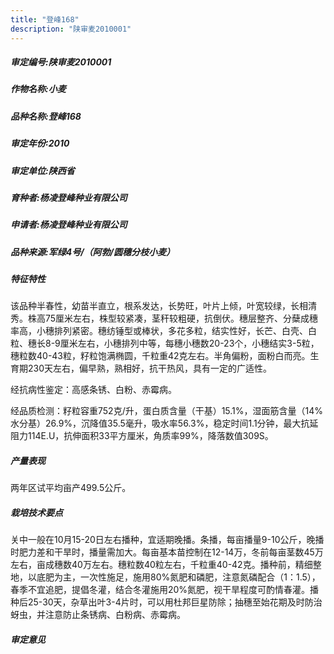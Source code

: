 ```yaml
---
title: "登峰168"
description: "陕审麦2010001"
---
```

##### 审定编号:陕审麦2010001

##### 作物名称:小麦

##### 品种名称:登峰168

##### 审定年份:2010

##### 审定单位:陕西省

##### 育种者:杨凌登峰种业有限公司

##### 申请者:杨凌登峰种业有限公司

##### 品种来源:军绿4号/（阿勃/圆穗分枝小麦）

##### 特征特性
该品种半春性，幼苗半直立，根系发达，长势旺，叶片上倾，叶宽较绿，长相清秀。株高75厘米左右，株型较紧凑，茎秆较粗硬，抗倒伏。穗层整齐、分蘖成穗率高，小穗排列紧密。穗纺锤型或棒状，多花多粒，结实性好，长芒、白壳、白粒、穗长8-9厘米左右，小穗排列中等，每穗小穗数20-23个，小穗结实3-5粒，穗粒数40-43粒，籽粒饱满椭圆，千粒重42克左右。半角偏粉，面粉白而亮。生育期230天左右，偏早熟，熟相好，抗干热风，具有一定的广适性。
经抗病性鉴定：高感条锈、白粉、赤霉病。 
经品质检测：籽粒容重752克/升，蛋白质含量（干基）15.1%，湿面筋含量（14%水分基）26.9%，沉降值35.5毫升，吸水率56.3%，稳定时间1.1分钟，最大抗延阻力114E.U，抗伸面积33平方厘米，角质率99%，降落数值309S。


##### 产量表现
两年区试平均亩产499.5公斤。

##### 栽培技术要点
关中一般在10月15-20日左右播种，宜适期晚播。条播，每亩播量9-10公斤，晚播时肥力差和干旱时，播量需加大。每亩基本苗控制在12-14万，冬前每亩茎数45万左右，亩成穗数40万左右。穗粒数40粒左右，千粒重40-42克。播种前，精细整地，以底肥为主，一次性施足，施用80%氮肥和磷肥，注意氮磷配合（1：1.5），春季不宜追肥，提倡冬灌，结合冬灌施用20%氮肥，视干旱程度可酌情春灌。播种后25-30天，杂草出叶3-4片时，可以用杜邦巨星防除；抽穗至始花期及时防治蚜虫，并注意防止条锈病、白粉病、赤霉病。

##### 审定意见

